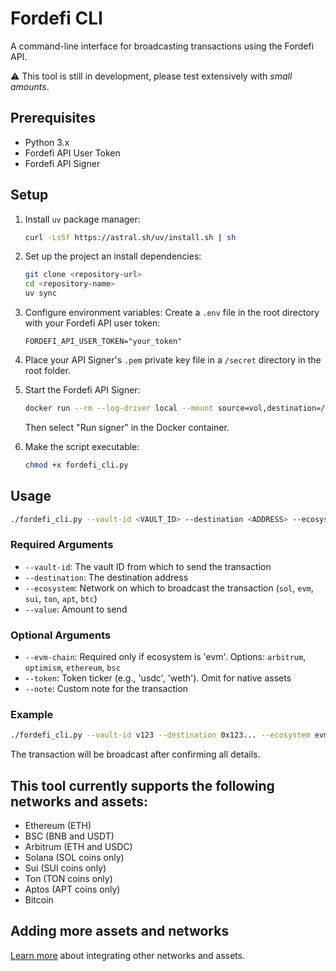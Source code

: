 # Fordefi CLI

A command-line interface for broadcasting transactions using the Fordefi API.

⚠️ This tool is still in development, please test extensively with _small amounts_.

## Prerequisites

- Python 3.x
- Fordefi API User Token
- Fordefi API Signer

## Setup

1. Install `uv` package manager:
   ```bash
   curl -LsSf https://astral.sh/uv/install.sh | sh
   ```

2. Set up the project an install dependencies:
   ```bash
   git clone <repository-url>
   cd <repository-name>
   uv sync
   ```

3. Configure environment variables:
   Create a `.env` file in the root directory with your Fordefi API user token:
   ```plaintext
   FORDEFI_API_USER_TOKEN="your_token"
   ```
4. Place your API Signer's `.pem` private key file in a `/secret` directory in the root folder.

5. Start the Fordefi API Signer:
   ```bash
   docker run --rm --log-driver local --mount source=vol,destination=/storage -it fordefi.jfrog.io/fordefi/api-signer:latest
   ```
   Then select "Run signer" in the Docker container.

6. Make the script executable:
   ```bash
   chmod +x fordefi_cli.py
   ```

## Usage

```bash
./fordefi_cli.py --vault-id <VAULT_ID> --destination <ADDRESS> --ecosystem <NETWORK> --value <AMOUNT> [OPTIONS]
```

### Required Arguments

- `--vault-id`: The vault ID from which to send the transaction
- `--destination`: The destination address
- `--ecosystem`: Network on which to broadcast the transaction (`sol`, `evm`, `sui`, `ton`, `apt`, `btc`)
- `--value`: Amount to send

### Optional Arguments

- `--evm-chain`: Required only if ecosystem is 'evm'. Options: `arbitrum`, `optimism`, `ethereum`, `bsc`
- `--token`: Token ticker (e.g., 'usdc', 'weth'). Omit for native assets
- `--note`: Custom note for the transaction

### Example

```bash
./fordefi_cli.py --vault-id v123 --destination 0x123... --ecosystem evm --evm-chain ethereum --value 1.5 --token usdc --note "Test transfer"
```

The transaction will be broadcast after confirming all details.

## This tool currently supports the following networks and assets:

- Ethereum (ETH)
- BSC (BNB and USDT)
- Arbitrum (ETH and USDC)
- Solana (SOL coins only)
- Sui (SUI coins only)
- Ton (TON coins only)
- Aptos (APT coins only)
- Bitcoin


## Adding more assets and networks

[Learn more](https://docs.fordefi.com/reference/transaction-types) about integrating other networks and assets.
